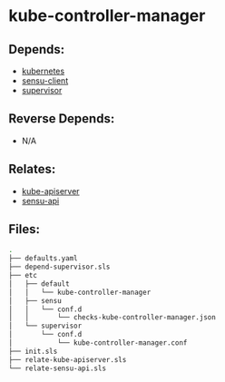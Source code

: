 # kube-controller-manager

## Depends:

  -  [kubernetes](/salt/kubernetes)
  -  [sensu-client](/salt/sensu-client)
  -  [supervisor](/salt/supervisor)

## Reverse Depends:

  -  N/A

## Relates:

  -  [kube-apiserver](/salt/kube-apiserver)
  -  [sensu-api](/salt/sensu-api)

## Files:

```bash
.
├── defaults.yaml
├── depend-supervisor.sls
├── etc
│   ├── default
│   │   └── kube-controller-manager
│   ├── sensu
│   │   └── conf.d
│   │       └── checks-kube-controller-manager.json
│   └── supervisor
│       └── conf.d
│           └── kube-controller-manager.conf
├── init.sls
├── relate-kube-apiserver.sls
└── relate-sensu-api.sls
```
